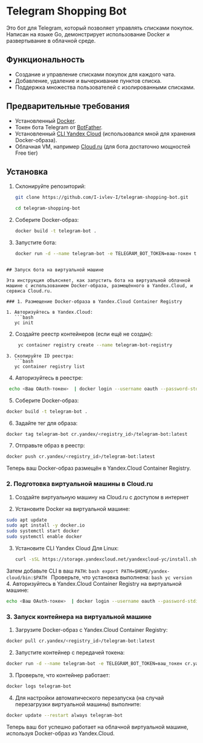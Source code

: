# Telegram Shopping Bot

Это бот для Telegram, который позволяет управлять списками покупок. Написан на языке Go, демонстрирует использование Docker и развертывание в облачной среде.

## Функциональность
- Создание и управление списками покупок для каждого чата.
- Добавление, удаление и вычеркивание пунктов списка.
- Поддержка множества пользователей с изолированными списками.

## Предварительные требования
- Установленный [Docker](https://www.docker.com/get-started/).
- Токен бота Telegram от [BotFather](https://core.telegram.org/bots#botfather).
- Установленный [CLI Yandex Cloud](https://yandex.cloud/ru/docs/cli/quickstart) (использовался мной для хранения Docker-образа).
- Облачная VM, например [Cloud.ru](https://cloud.ru/) (для бота достаточно мощностей Free tier)

## Установка
1. Склонируйте репозиторий:
   ```bash
   git clone https://github.com/I-ivlev-I/telegram-shopping-bot.git
   ```
   ```bash
   cd telegram-shopping-bot
   ```
2. Соберите Docker-образ:
   ```bash
   docker build -t telegram-bot .
   ```
3. Запустите бота:
   ```bash
   docker run -d --name telegram-bot -e TELEGRAM_BOT_TOKEN=ваш-токен telegram-bot
```

## Запуск бота на виртуальной машине

Эта инструкция объясняет, как запустить бота на виртуальной облачной машине с использованием Docker-образа, размещённого в Yandex.Cloud, и сервиса Cloud.ru.

### 1. Размещение Docker-образа в Yandex.Cloud Container Registry

1. Авторизуйтесь в Yandex.Cloud:
   ```bash
   yc init
```
2. Создайте реестр контейнеров (если ещё не создан):
   ```bash
	yc container registry create --name telegram-bot-registry
```
3. Скопируйте ID реестра:
   ```bash
   yc container registry list
```
4. Авторизуйтесь в реестре:
  ```bash
   echo <Ваш OAuth-токен>  | docker login --username oauth --password-stdin cr.yandex
  ```
5. Соберите Docker-образ:
  ```bash
  docker build -t telegram-bot .
```
6. Задайте тег для образа:
  ```bash
  docker tag telegram-bot cr.yandex/<registry_id>/telegram-bot:latest
```
7. Отправьте образ в реестр:
  ```bash
  docker push cr.yandex/<registry_id>/telegram-bot:latest
```
Теперь ваш Docker-образ размещён в Yandex.Cloud Container Registry.

### 2. Подготовка виртуальной машины в Cloud.ru

1. Создайте виртуальную машину на Cloud.ru с доступом в интернет 

2. Установите Docker на виртуальной машине:
  ```bash
  sudo apt update
  sudo apt install -y docker.io
  sudo systemctl start docker
  sudo systemctl enable docker
```
3. Установите CLI Yandex Cloud
Для Linux:
     ```bash
     curl -sSL https://storage.yandexcloud.net/yandexcloud-yc/install.sh | bash
	 ```
  Затем добавьте CLI в ваш `PATH`:
     ```bash
     export PATH=$HOME/yandex-cloud/bin:$PATH
	 ```
  Проверьте, что установка выполнена:
     ```bash
     yc version
	 ```
4. Авторизуйтесь в Yandex.Cloud Container Registry на виртуальной машине:
  ```bash
  echo <Ваш OAuth-токен>  | docker login --username oauth --password-stdin cr.yandex
  ```
### 3. Запуск контейнера на виртуальной машине

1. Загрузите Docker-образ с Yandex.Cloud Container Registry:
  ```bash
  docker pull cr.yandex/<registry_id>/telegram-bot:latest
```
2. Запустите контейнер с передачей токена:
  ```bash
  docker run -d --name telegram-bot -e TELEGRAM_BOT_TOKEN=ваш_токен cr.yandex/<registry_id>/telegram-bot:latest
```
3. Проверьте, что контейнер работает:
  ```bash
  docker logs telegram-bot
```
4. Для настройки автоматического перезапуска (на случай перезагрузки виртуальной машины) выполните:
  ```bash
  docker update --restart always telegram-bot
```
Теперь ваш бот успешно работает на облачной виртуальной машине, используя Docker-образ из Yandex.Cloud. 